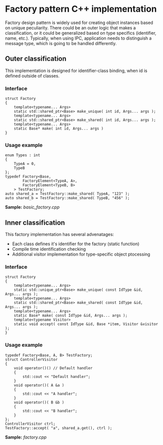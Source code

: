 # Factory pattern C++ implementation

Factory design pattern is widely used for creating object instances based on unique peculiarity.
There could be an outer logic that makes a classification, or it could be generalized based on type specifics (identifier, name, etc.).
Typically, when using IPC, application needs to distinguish a message type, which is going to be handled differently.

## Outer classification
This implementation is designed for identifier-class binding, when id is defined outside of classes.
### Interface
```
struct Factory
{
	template<typename... Args>
	static std::shared_ptr<Base> make_unique( int id, Args... args );
	template<typename... Args>
	static std::shared_ptr<Base> make_shared( int id, Args... args );
	template<typename... Args>
	static Base* make( int id, Args... args )
}
```
### Usage example
```
enum Types : int
{
	TypeA = 0,
	TypeB
};
typedef Factory<Base,
		FactoryElement<TypeA, A>,
		FactoryElement<TypeB, B>
	> TestFactory;
auto shared_a = TestFactory::make_shared( TypeA, "123" );
auto shared_b = TestFactory::make_shared( TypeB, "456" );
```
**Sample:** *basic_factory.cpp*

## Inner classification
This factory implementation has several advenatages:
* Each class defines it's identifier for the factory (static function)
* Compile time identification checking
* Additional visitor implementation for type-specific object ptocessing

### Interface
```
struct Factory
{
	template<typename... Args>
	static std::unique_ptr<Base> make_unique( const IdType &id, Args... args );
	template<typename... Args>
	static std::shared_ptr<Base> make_shared( const IdType &id, Args... args );
	template<typename... Args>
	static Base* make( const IdType &id, Args... args );
	template<typename Visitor>
	static void accept( const IdType &id, Base *item, Visitor &visitor );
}
```

### Usage example
```
typedef Factory<Base, A, B> TestFactory;
struct ControllerVisitor
{
	void operator()() // Default handler
	{
		std::cout << "Default handler";
	}
	void operator()( A &a )
	{
		std::cout << "A handler";
	}
	void operator()( B &b )
	{
		std::cout << "B handler";
	}
};
ControllerVisitor ctrl;
TestFactory::accept( "a", shared_a.get(), ctrl );
```

**Sample:** *factory.cpp*
